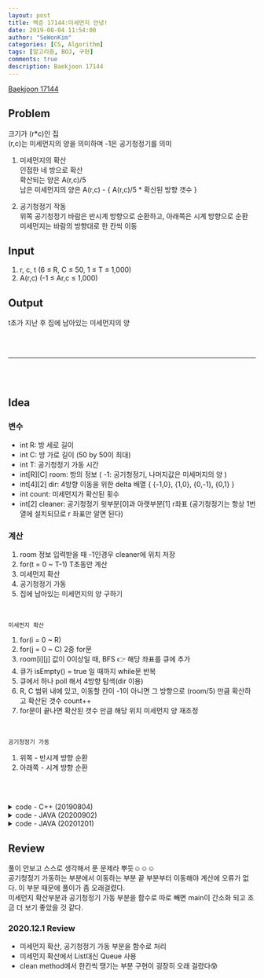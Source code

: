 ```yaml
---
layout: post
title: 백준 17144:미세먼지 안녕!
date: 2019-08-04 11:54:00
author: "SeWonKim"
categories: [CS, Algorithm]
tags: [알고리즘, BOJ, 구현]
comments: true
description: Baekjoon 17144
---
```


[Baekjoon 17144](https://www.acmicpc.net/problem/17144)

## Problem

크기가 (r\*c)인 집  
 (r,c)는 미세먼지의 양을 의미하며 -1은 공기청정기를 의미

1. 미세먼지의 확산  
   인접한 네 방으로 확산  
   확산되는 양은 A(r,c)/5  
   남은 미세먼지의 양은 A(r,c) - { A(r,c)/5 \* 확산된 방향 갯수 }

2. 공기청정기 작동  
   위쪽 공기청정기 바람은 반시계 방향으로 순환하고, 아래쪽은 시계 방향으로 순환  
   미세먼지는 바람의 방향대로 한 칸씩 이동

## Input

1. r, c, t (6 ≤ R, C ≤ 50, 1 ≤ T ≤ 1,000)
2. A(r,c) (-1 ≤ Ar,c ≤ 1,000)

## Output

t초가 지난 후 집에 남아있는 미세먼지의 양

&nbsp;  
&nbsp;

---

&nbsp;  
&nbsp;

## Idea

### 변수 
- int R: 방 세로 길이 
- int C: 방 가로 길이 (50 by 50이 최대)
- int T: 공기청정기 가동 시간
- int[R][C] room: 방의 정보 ( -1: 공기청정기, 나머지값은 미세머지의 양 )
- int[4][2] dir: 4방향 이동을 위한 delta 배열 { {-1,0}, {1,0}, {0,-1}, {0,1} }
- int count: 미세먼지가 확산된 횟수
- int[2] cleaner: 공기청정기 윗부분[0]과 아랫부분[1] r좌표 (공기청정기는 항상 1번 열에 설치되므로 r 좌표만 알면 된다)

### 계산
1. room 정보 입력받을 때 -1인경우 cleaner에 위치 저장
2. for(t = 0 ~ T-1) T초동안 계산
3. 미세먼지 확산
4. 공기청정기 가동
5. 집에 남아있는 미세먼지의 양 구하기

&nbsp;

`미세먼지 확산`
1. for(i = 0 ~ R)
2. for(j = 0 ~ C) 2중 for문
3. room[i][j] 값이 0이상일 때, BFS 👉 해당 좌표를 큐에 추가
4. 큐가 isEmpty() = true 일 때까지 while문 반복
5. 큐에서 하나 poll 해서 4방향 탐색(dir 이용)
6. R, C 범위 내에 있고, 이동할 칸이 -1이 아니면 그 방향으로 (room/5) 만큼 확산하고 확산된 갯수 count++
7. for문이 끝나면 확산된 갯수 만큼 해당 위치 미세먼지 양 재조정

&nbsp;

`공기청정기 가동`
1. 위쪽 - 반시계 방향 순환       
2. 아래쪽 - 시계 방향 순환

&nbsp;  
&nbsp;

<details>
    <summary>code - C++ (20190804)</summary>
    <div markdown="1">

    ```cpp
		#include <iostream>
		#include <vector>
		#include <queue>
		using namespace std;

		int dx[4] = { -1, 1, 0, 0 };
		int dy[4] = { 0, 0, -1, 1 };

		int main() {

			int r, c, t;
			cin >> r >> c >> t;

			vector<vector<int> > a(r+1, vector<int>(c+1, 0));
			for (int i = 0; i < r; i++) {
				for (int j = 0; j < c; j++) {
					cin >> a[i][j];
				}
			}

			while (t--) {

				queue<int> q;

				//미세먼지 확산
				//1. 큐에 넣기
				for (int i = 0; i < r; i++) {
					for (int j = 0; j < c; j++) {

						if (a[i][j] > 0) {
							q.push(i);
							q.push(j);
							q.push(a[i][j]);
						}
					}
				}

				//2. 미세먼지 값 계산
				while (!q.empty()) {
					int i = q.front();
					q.pop();

					int j = q.front();
					q.pop();

					int n = q.front();
					q.pop();

					for (int k = 0; k < 4; k++) {
						int ny = i + dx[k];
						int nx = j + dy[k];

						//범위 검사 후 계산
						if (ny >= 0 && ny < r && nx >= 0 && nx < c) {
							if (a[ny][nx] > -1) {
								a[ny][nx] += (n / 5);
								a[i][j] -= (n / 5);
							}
						}

					}
				}


				//공기청정기 가동
				int sp = 0;
				for (int i = 0; i < r; i++) {
					if (a[i][0] == -1) {
						sp = i;
						break;
					}
				}

				//반시계 방향으로 가동
				for (int k = sp-2; k >= 0; k--) {
					a[k+1][0] = a[k][0];
				}
				for (int k = 1; k <= c-1; k++) {
					a[0][k-1] = a[0][k];
				}
				for (int k = 1; k <= sp; k++) {
					a[k-1][c-1] = a[k][c-1];
				}
				for (int k = c-2; k >= 1; k--) {
					a[sp][k+1] = a[sp][k];
				}
				a[sp][1] = 0;


				sp++;
				//시계 방향으로 가동
				for (int k = sp+2; k <= r-1; k++) {
					a[k-1][0] = a[k][0];
				}
				for (int k = 1; k <= c-1; k++) {
					a[r-1][k-1] = a[r-1][k];
				}
				for (int k = r-2; k >= sp; k--) {
					a[k+1][c-1] = a[k][c-1];
				}
				for (int k = c-2; k >= 1; k--) {
					a[sp][k+1] = a[sp][k];
				}
				a[sp][1] = 0;

			}

			int ans = 0;
			for (int i = 0; i < r; i++) {
				for (int j = 0; j < c; j++) {
					if (a[i][j] > 0) {
						ans += a[i][j];
					}
				}
			}

			cout << ans << "\n";
			return 0;
		}
	```

</div>
</details>


<details>
    <summary>code - JAVA (20200902)</summary>
    <div markdown="1">

    ```java
	import java.util.ArrayList;
	import java.util.List;
	import java.util.Scanner;

	public class BOJ17144_미세먼지안녕 {

		public static class Dust{
			int x, y, div, cnt;

			public Dust(int x, int y, int div, int cnt) {
				this.x = x;
				this.y = y;
				this.div = div;
				this.cnt = cnt;
			}
		}

		static int R, C, T;
		static int[][] map;
		static int[][] dir = { {-1, 0}, {1, 0}, {0, -1}, {0, 1} };
		static int[] cleaner = new int[2];

		public static void main(String[] args) {
			// input
			Scanner sc = new Scanner(System.in);
			R = sc.nextInt();
			C = sc.nextInt();
			T = sc.nextInt();

			map = new int[R][C];
			int cleanerIdx = 0;
			for(int i=0; i<R; i++) {
				for(int j=0; j<C; j++) {
					map[i][j] = sc.nextInt();

					// 공기청정기
					if(map[i][j] == -1) {
						cleaner[cleanerIdx++] = i;
					}
				}
			}

			while(T-- > 0) {

				// 미세먼지 리스트
				List<Dust> dustList = new ArrayList<Dust>();
				for(int i=0; i<R; i++) {
					for(int j=0; j<C; j++) {
						if(map[i][j] > 0) {		// 미세 먼지가 있는 경우
							dustList.add(new Dust(i, j, map[i][j]/5, 0));
						}
					}
				}

				// 미세먼지 확산
				for(Dust d : dustList) {

					for(int k=0; k<4; k++) {	// 네 방향으로 확산
						int nx = d.x+dir[k][0];
						int ny = d.y+dir[k][1];

						if(nx >=0 && nx < R && ny >= 0 && ny < C && map[nx][ny] != -1) {
							map[nx][ny] += d.div;
							d.cnt++;
						}
					}

					map[d.x][d.y] -= d.div*d.cnt;	// 확산된 만큼 빼줌
				}

				// 공기 청정기 가동
				// 반시계 방향
				for(int i=cleaner[0]-1; i > 0 ; i--) {	// 좌
					map[i][0] = map[i-1][0];
				}
				for(int i=0; i<C-1; i++) {				// 상
					map[0][i] = map[0][i+1];
				}
				for(int i=0; i<cleaner[0]; i++) {		// 우
					map[i][C-1] = map[i+1][C-1];
				}
				for(int i=C-1; i>1 ; i--) {				// 하
					map[cleaner[0]][i] = map[cleaner[0]][i-1];
				}
				map[cleaner[0]][1] = 0;

				// 시계 방향
				for(int i=cleaner[1]+1; i < R-1 ; i++) { //좌
					map[i][0] = map[i+1][0];
				}
				for(int i=0; i<C-1; i++) {				// 하
					map[R-1][i] = map[R-1][i+1];
				}
				for(int i=R-1; i>cleaner[1]; i--) {		// 우
					map[i][C-1] = map[i-1][C-1];
				}
				for(int i=C-1; i>1 ; i--) {				// 상
					map[cleaner[1]][i] = map[cleaner[1]][i-1];
				}
				map[cleaner[1]][1] = 0;
			}

			int answer = 0;
			for(int i=0; i<R; i++) {
				for(int j=0; j<C; j++) {
					if(map[i][j] > 0)	answer += map[i][j];
				}
			}

			System.out.println(answer);
			sc.close();
		}

	}
	```

</div>
</details>



<details>
    <summary>code - JAVA (20201201)</summary>
    <div markdown="1">

    ```java
	import java.awt.Point;
	import java.io.BufferedReader;
	import java.io.InputStreamReader;
	import java.util.LinkedList;
	import java.util.Queue;
	import java.util.StringTokenizer;

	public class Main {

		static int R, C;
		static int[][] dir = { {-1,0}, {1,0}, {0,-1}, {0,1} };
		public static void main(String[] args) throws Exception {
			BufferedReader br = new BufferedReader(new InputStreamReader(System.in));
			StringTokenizer st = new StringTokenizer(br.readLine(), " ");
			
			R = Integer.parseInt(st.nextToken());
			C = Integer.parseInt(st.nextToken());
			int T = Integer.parseInt(st.nextToken());
			int[][] room = new int[R][C];
			int[] cleaner = new int[2];
			
			int cleanerIndex = 0;
			for (int i = 0; i < R; i++) {
				st = new StringTokenizer(br.readLine(), " ");
				for (int j = 0; j < C; j++) {
					room[i][j] = Integer.parseInt(st.nextToken());
					if(room[i][j] == -1) {
						cleaner[cleanerIndex++] = i;
					}
				}
			}
			
			for (int t = 0; t < T; t++) {
				diffusion(room);
				clean(room, cleaner);
			}
			
			System.out.println(getDust(room));
		}
		
		private static int getDust(int[][] room) {
			int count = 0;
			for (int i = 0; i < R; i++) {
				for (int j = 0; j < C; j++) {
					if(room[i][j] > 0)	count+= room[i][j];
				}
			}
			return count;
		}

		private static void clean(int[][] room, int[] cleaner) {
			// 위: 반시계 방향
			int cr = cleaner[0];
			for(int i = cr-1; i > 0; i--) {	// 좌
				room[i][0] = room[i-1][0];
			}
			for(int i = 0; i < C-1; i++) {	// 상
				room[0][i] = room[0][i+1];
			}
			for (int i = 0; i < cr; i++) {	// 우
				room[i][C-1] = room [i+1][C-1];
			}
			for (int i = C-1; i > 0; i--) { // 하
				if(i == 1)	room[cr][1] = 0;
				else 		room[cr][i] = room[cr][i-1];			
			}
			
			// 아래: 시계방향
			cr = cleaner[1];
			for(int i = cr+1; i < R-1; i++) {	// 좌
				room[i][0] = room[i+1][0];
			}
			for (int i = 0; i < C-1; i++) { // 하
				room[R-1][i] = room[R-1][i+1];			
			}
			for (int i = R-1; i > cr; i--) {	// 우
				room[i][C-1] = room [i-1][C-1];
			}
			for(int i = C-1; i > 0; i--) {	// 상
				if(i == 1)	room[cr][1] = 0;
				else 		room[cr][i] = room[cr][i-1];
			}
		}

		private static void diffusion(int[][] room) {
			int[][] roomCopy = new int[R][C];
			for (int i = 0; i < R; i++) {
				for (int j = 0; j < C; j++) {
					roomCopy[i][j] = room[i][j];
				}
			}
			
			Queue<Point> q = new LinkedList<Point>();
			
			for (int i = 0; i < R; i++) {
				for (int j = 0; j < C; j++) {
					if(room[i][j] > 0)	q.offer(new Point(i, j));
				}
			}
			
			while(!q.isEmpty()) {
				Point now = q.poll();
				int count = 0;
				for (int k = 0; k < 4; k++) {
					int nr = now.x + dir[k][0];
					int nc = now.y + dir[k][1];
					
					if(nr >= 0 && nr < R && nc >= 0 && nc < C && room[nr][nc] != -1) {
						room[nr][nc] += roomCopy[now.x][now.y]/5;
						count++;
					}
				}
				room[now.x][now.y] -= count * (roomCopy[now.x][now.y]/5);
			}
		}

	}
    ```

</div>
</details>


## Review

풀이 안보고 스스로 생각해서 푼 문제라 뿌듯☺☺☺  
공기청정기 가동하는 부분에서 이동하는 부분 끝 부분부터 이동해야 계산에 오류가 없다. 이 부분 때문에 풀이가 좀 오래걸렸다.  
미세먼지 확산부분과 공기청정기 가동 부분을 함수로 따로 빼면 main이 간소화 되고 조금 더 보기 좋았을 것 같다.


### 2020.12.1 Review
- 미세먼지 확산, 공기청정기 가동 부분을 함수로 처리
- 미세먼지 확산에서 List대신 Queue 사용
- clean method에서 한칸씩 땡기는 부분 구현이 굉장히 오래 걸렸다😰
